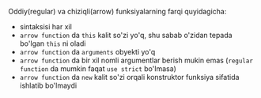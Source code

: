Oddiy(regular) va chiziqli(arrow) funksiyalarning farqi quyidagicha:
- sintaksisi har xil
- `arrow function` da `this` kalit so'zi yo'q, shu sabab o'zidan tepada bo'lgan `this` ni oladi
- `arrow function` da `arguments` obyekti yo'q
- `arrow function` da bir xil nomli argumentlar berish mukin emas (`regular function` da mumkin faqat `use strict` bo'lmasa)
- `arrow function` da `new` kalit so'zi orqali konstruktor funksiya sifatida ishlatib bo'lmaydi
